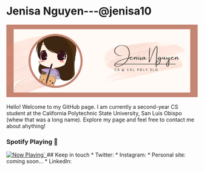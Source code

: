 # Jenisa Nguyen---@jenisa10
[![Jenisa's Banner.](https://github.com/jenisa10/jenisa10/blob/master/Banner.png?raw=true)](https://www.jenisa10.github.io)

Hello! Welcome to my GitHub page. I am currently a second-year CS student at the California Polytechnic State University, San Luis Obispo (whew that was a long name). Explore my page and feel free to contact me about ahything!

### Spotify Playing 👋

<a href="https://now-playing-profile-ochre.vercel.app/now-playing/now-playing?open">
    <img src="https://now-playing-profile-ochre.vercel.app/now-playing" width="256" height="64" alt="Now Playing">`
</a>
## Keep in touch
* Twitter: 
* Instagram:
* Personal site: coming soon...
* LinkedIn: 

<!--
**jenisa10/jenisa10** is a ✨ _special_ ✨ repository because its `README.md` (this file) appears on your GitHub profile.

Here are some ideas to get you started:

- 🔭 I’m currently working on ...
- 🌱 I’m currently learning ...
- 👯 I’m looking to collaborate on ...
- 🤔 I’m looking for help with ...
- 💬 Ask me about ...
- 📫 How to reach me: ...
- 😄 Pronouns: ...
- ⚡ Fun fact: ...
-->
